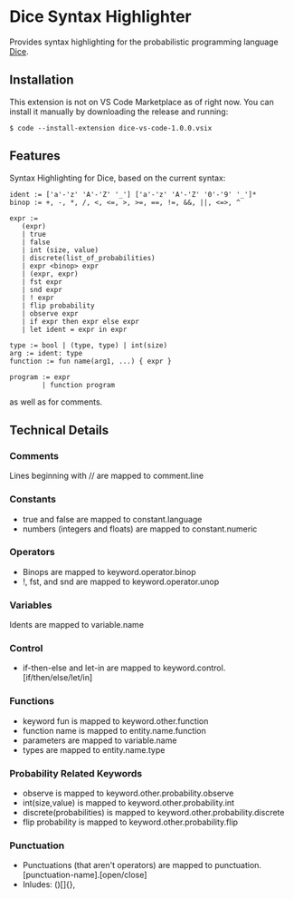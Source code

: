 # Dice Syntax Highlighter

Provides syntax highlighting for the probabilistic programming language [Dice](https://github.com/SHoltzen/dice).

## Installation
This extension is not on VS Code Marketplace as of right now. You can install it manually by downloading the release and running:
```shell
$ code --install-extension dice-vs-code-1.0.0.vsix
```

## Features

Syntax Highlighting for Dice, based on the current syntax:
```
ident := ['a'-'z' 'A'-'Z' '_'] ['a'-'z' 'A'-'Z' '0'-'9' '_']*
binop := +, -, *, /, <, <=, >, >=, ==, !=, &&, ||, <=>, ^

expr := 
   (expr)
   | true
   | false
   | int (size, value)
   | discrete(list_of_probabilities) 
   | expr <binop> expr
   | (expr, expr)
   | fst expr
   | snd expr
   | ! expr
   | flip probability
   | observe expr
   | if expr then expr else expr
   | let ident = expr in expr

type := bool | (type, type) | int(size)
arg := ident: type
function := fun name(arg1, ...) { expr }

program := expr 
        | function program
```
as well as for comments. 

## Technical Details

### Comments
Lines beginning with // are mapped to comment.line

### Constants
- true and false are mapped to constant.language
- numbers (integers and floats) are mapped to constant.numeric

### Operators
- Binops are mapped to keyword.operator.binop
- !, fst, and snd are mapped to keyword.operator.unop

### Variables
Idents are mapped to variable.name

### Control
- if-then-else and let-in are mapped to keyword.control.[if/then/else/let/in]

### Functions
- keyword fun is mapped to keyword.other.function
- function name is mapped to entity.name.function
- parameters are mapped to variable.name
- types are mapped to entity.name.type

### Probability Related Keywords
- observe is mapped to keyword.other.probability.observe
- int(size,value) is mapped to keyword.other.probability.int
- discrete(probabilities) is mapped to keyword.other.probability.discrete
- flip probability is mapped to keyword.other.probability.flip

### Punctuation
- Punctuations (that aren't operators) are mapped to punctuation.[punctuation-name\].[open/close]
- Inludes: ()[]{},